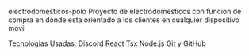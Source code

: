 electrodomesticos-polo
Proyecto de electrodomesticos con funcion de compra
en donde esta orientado a los clientes en cualquier dispositivo movil

Tecnologias Usadas:
Discord
React
Tsx
Node.js
Git y GitHub